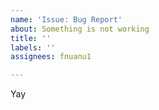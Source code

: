 ```yaml
---
name: 'Issue: Bug Report'
about: Something is not working
title: ''
labels: ''
assignees: fnuanu1

---
```


Yay
